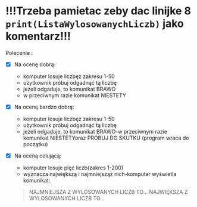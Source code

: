 # !!!Trzeba pamietac zeby dac linijke 8 ` print(ListaWylosowanychLiczb)` jako komentarz!!!


Polecenie :
- [x] Na ocenę dobrą:
  - komputer losuje liczbęz zakresu 1-50
  - użytkownik próbuj odgadnąć tą liczbę
  - jeżeli odgaduje, to komunikat BRAWO
  - w przeciwnym razie komunikat NIESTETY

- [x] Na ocenę bardzo dobrą:
  - komputer losuje liczbęz zakresu 1-50
  - użytkownik próbuj odgadnąć tą liczbę
  - jeżeli odgaduje, to komunikat BRAWO-w przeciwnym razie komunikat NIESTETYoraz PRÓBUJ DO SKUTKU (program wraca do początku)

- [x] Na oceną celującą:
  - komputer losuje pięć liczb(zakres 1-200)
  - wyznacza największą i najmniejsząz nich-komputer wyświetla komunikat:
  >NAJMNIEJSZA Z WYLOSOWANYCH LICZB TO...
  >NAJWIĘKSZA Z WYLOSOWANYCH LICZB TO...
